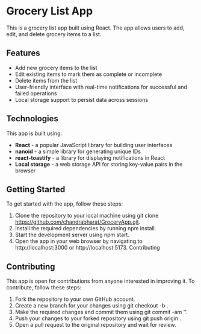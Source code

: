 # **Grocery List App**

This is a grocery list app built using React. The app allows users to add, edit, and delete grocery items to a list.

## **Features**

- Add new grocery items to the list
- Edit existing items to mark them as complete or incomplete
- Delete items from the list
- User-friendly interface with real-time notifications for successful and failed operations
- Local storage support to persist data across sessions

## **Technologies**

This app is built using:

- **React** - a popular JavaScript library for building user interfaces
- **nanoid** - a simple library for generating unique IDs
- **react-toastify** - a library for displaying notifications in React
- **Local storage** - a web storage API for storing key-value pairs in the browser

## **Getting Started**

To get started with the app, follow these steps:

1. Clone the repository to your local machine using git clone https://github.com/chandrabharat/GroceryApp.git.
2. Install the required dependencies by running npm install.
3. Start the development server using npm start.
4. Open the app in your web browser by navigating to http://localhost:3000 or http://localhost:5173.
   Contributing

## **Contributing**

This app is open for contributions from anyone interested in improving it. To contribute, follow these steps:

1. Fork the repository to your own GitHub account.
2. Create a new branch for your changes using git checkout -b <branch-name>.
3. Make the required changes and commit them using git commit -am '<commit-message>'.
4. Push your changes to your forked repository using git push origin <branch-name>.
5. Open a pull request to the original repository and wait for review.

